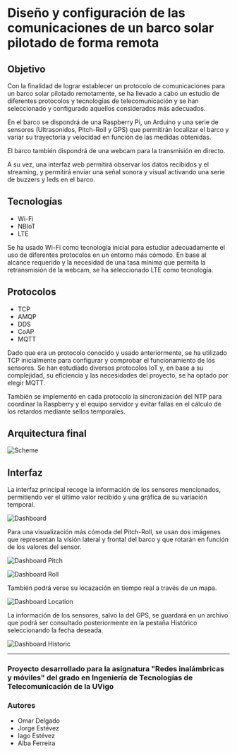 # Diseño y configuración de las comunicaciones de un barco solar pilotado de forma remota

## Objetivo
Con la finalidad de lograr establecer un protocolo de comunicaciones para un barco solar pilotado remotamente, se ha llevado a cabo un estudio de diferentes protocolos y tecnologías de telecomunicación y se han seleccionado y configurado aquellos considerados más adecuados.

En el barco se dispondrá de una Raspberry Pi, un Arduino y una serie de sensores (Ultrasonidos, Pitch-Roll y GPS) que permitirán localizar el barco y variar su trayectoria y velocidad en función de las medidas obtenidas.

El barco también dispondrá de una webcam para la transmisión en directo.

A su vez, una interfaz web permitirá observar los datos recibidos y el streaming, y permitirá enviar una señal sonora y visual activando una serie de buzzers y leds en el barco.

## Tecnologías
- Wi-Fi
- NBIoT
- LTE

Se ha usado Wi-Fi como tecnología inicial para estudiar adecuadamente el uso de diferentes protocolos en un entorno más cómodo. En base al alcance requerido y la necesidad de una tasa mínima que permita la retransmisión de la webcam, se ha seleccionado LTE como tecnología.

## Protocolos
- TCP
- AMQP
- DDS
- CoAP
- MQTT

Dado que era un protocolo conocido y usado anteriormente, se ha utilizado TCP inicialmente para configurar y comprobar el funcionamiento de los sensores. Se han estudiado diversos protocolos IoT y, en base a su complejidad, su eficiencia y las necesidades del proyecto, se ha optado por elegir MQTT.

También se implementó en cada protocolo la sincronización del NTP para coordinar la Raspberry y el equipo servidor y evitar fallas en el cálculo de los retardos mediante sellos temporales.

## Arquitectura final
![Scheme](https://github.com/omardl/Sun-boat--RSFM-GETT-UVigo/assets/105445540/131c9f32-931f-4949-ac52-2e14f6f581c6)


## Interfaz

La interfaz principal recoge la información de los sensores mencionados, permitiendo ver el último valor recibido y una gráfica de su variación temporal.

![Dashboard](https://github.com/omardl/Sun-boat--RSFM-GETT-UVigo/assets/105445540/ff5b6057-d3dd-4c42-a6fe-fb14ad8389b5)


Para una visualización más cómoda del Pitch-Roll, se usan dos imágenes que representan la visión lateral y frontal del barco y que rotarán en función de los valores del sensor.

![Dashboard Pitch](https://github.com/omardl/Sun-boat--RSFM-GETT-UVigo/assets/105445540/47e057a3-c9b1-428e-a30e-e0c4c48d94c6)

![Dashboard Roll](https://github.com/omardl/Sun-boat--RSFM-GETT-UVigo/assets/105445540/82cadf60-548e-42df-b894-72d77c1cf59a)




También podrá verse su locazación en tiempo real a través de un mapa. 

![Dashboard Location](https://github.com/omardl/Sun-boat--RSFM-GETT-UVigo/assets/105445540/3efd3739-a6c3-4c10-bb37-5f7a8bc5b20e)


La información de los sensores, salvo la del GPS, se guardará en un archivo que podrá ser consultado posteriormente en la pestaña Histórico seleccionando la fecha deseada.

![Dashboard Historic](https://github.com/omardl/Sun-boat--RSFM-GETT-UVigo/assets/105445540/e2bce654-adf2-4829-b22b-a37fb5970296)


---------
### Proyecto desarrollado para la asignatura "Redes inalámbricas y móviles" del grado en Ingeniería de Tecnologías de Telecomunicación de la UVigo

### Autores
- Omar Delgado
- Jorge Estévez
- Iago Estévez
- Alba Ferreira
